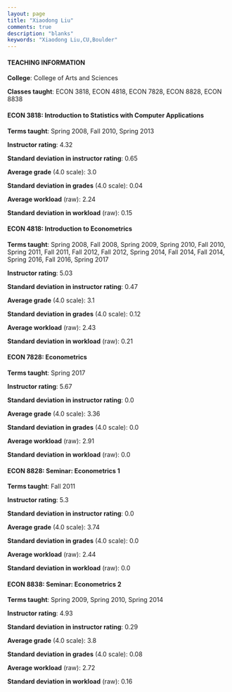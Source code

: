 ```yaml
---
layout: page
title: "Xiaodong Liu" 
comments: true
description: "blanks"
keywords: "Xiaodong Liu,CU,Boulder"
---
```

<head>
<script src="https://ajax.googleapis.com/ajax/libs/jquery/2.1.3/jquery.min.js"></script>
<script src="https://dl.dropboxusercontent.com/s/pc42nxpaw1ea4o9/highcharts.js?dl=0"></script>
<!-- <script src="../assets/js/highcharts.js"></script> -->
<style type="text/css">@font-face {
	font-family: "Bebas Neue";
	src: url(https://www.filehosting.org/file/details/544349/BebasNeue Regular.otf) format("opentype");
	}
	h1.Bebas { 
		font-family: "Bebas Neue", Verdana, Tahoma;
	}
</style>
</head>
	   
#### TEACHING INFORMATION

**College**: College of Arts and Sciences

**Classes taught**: ECON 3818, ECON 4818, ECON 7828, ECON 8828, ECON 8838

#### ECON 3818: Introduction to Statistics with Computer  Applications

**Terms taught**: Spring 2008, Fall 2010, Spring 2013

**Instructor rating**: 4.32

**Standard deviation in instructor rating**: 0.65

**Average grade** (4.0 scale): 3.0

**Standard deviation in grades** (4.0 scale): 0.04

**Average workload** (raw): 2.24

**Standard deviation in workload** (raw): 0.15

#### ECON 4818: Introduction to Econometrics

**Terms taught**: Spring 2008, Fall 2008, Spring 2009, Spring 2010, Fall 2010, Spring 2011, Fall 2011, Fall 2012, Fall 2012, Spring 2014, Fall 2014, Fall 2014, Spring 2016, Fall 2016, Spring 2017

**Instructor rating**: 5.03

**Standard deviation in instructor rating**: 0.47

**Average grade** (4.0 scale): 3.1

**Standard deviation in grades** (4.0 scale): 0.12

**Average workload** (raw): 2.43

**Standard deviation in workload** (raw): 0.21

#### ECON 7828: Econometrics

**Terms taught**: Spring 2017

**Instructor rating**: 5.67

**Standard deviation in instructor rating**: 0.0

**Average grade** (4.0 scale): 3.36

**Standard deviation in grades** (4.0 scale): 0.0

**Average workload** (raw): 2.91

**Standard deviation in workload** (raw): 0.0

#### ECON 8828: Seminar: Econometrics 1

**Terms taught**: Fall 2011

**Instructor rating**: 5.3

**Standard deviation in instructor rating**: 0.0

**Average grade** (4.0 scale): 3.74

**Standard deviation in grades** (4.0 scale): 0.0

**Average workload** (raw): 2.44

**Standard deviation in workload** (raw): 0.0

#### ECON 8838: Seminar: Econometrics 2

**Terms taught**: Spring 2009, Spring 2010, Spring 2014

**Instructor rating**: 4.93

**Standard deviation in instructor rating**: 0.29

**Average grade** (4.0 scale): 3.8

**Standard deviation in grades** (4.0 scale): 0.08

**Average workload** (raw): 2.72

**Standard deviation in workload** (raw): 0.16

